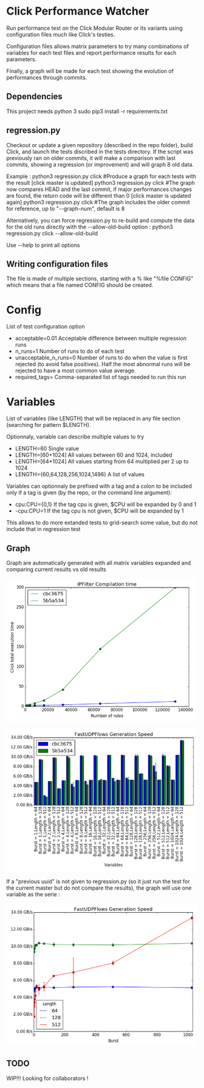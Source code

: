 Click Performance Watcher
=========================

Run performance test on the Click Modular Router or its variants using
configuration files much like Click's testies.

Configuration files allows matrix parameters to try many combinations of
variables for each test files and report performance results for each
parameters.

Finally, a graph will be made for each test showing the evolution of
performances through commits.

Dependencies
------------
This project needs python 3
sudo pip3 install -r requirements.txt


regression.py
-------------

Checkout or update a given repository (described in the repo folder), build Click, and launch the tests discribed in the tests directory. If the script was previously ran on older commits, it will make a comparison with last commits, showing a regression (or improvement) and will graph 8 old data.

Example :
	python3 regression.py click #Produce a graph for each tests with the result
    [click master is updated]
    python3 regression.py click #The graph now compares HEAD and the last commit, if major performances changes are found, the return code will be different than 0
    [click master is updated again]
    python3 regression.py click #The graph includes the older commit for reference, up to "--graph-num", default is 8

Alternatively, you can force regression.py to re-build and compute the data for the old runs directly with the --allow-old-build option :
    python3 regression.py click --allow-old-build

Use --help to print all options

Writing configuration files
---------------------------

The file is made of multiple sections, starting with a % like "%file CONFIG" which means that a file named CONFIG should be created.


# Config
List of test configuration option
 - acceptable=0.01         Acceptable difference between multiple regression runs
 - n\_runs=1               Number of runs to do of each test
 - unacceptable\_n\_runs=0 Number of runs to do when the value is first rejected (to avoid false positives). Half the most abnormal runs will be rejected to have a most common value average.
 - required\_tags=         Comma-separated list of tags needed to run this run

# Variables
List of variables (like LENGTH) that will be replaced in any file section (searching for pattern $LENGTH).

Optionnaly, variable can describe multiple values to try
 - LENGTH=60 Single value
 - LENGTH=[60+1024] All values between 60 and 1024, included
 - LENGTH=\[64\*1024\] All values starting from 64 multiplied per 2 up to 1024
 - LENGTH={60,64,128,256,1024,1496} A list of values

Variables can optionnaly be prefixed with a tag and a colon to be included only
if a tag is given (by the repo, or the command line argument):
 - cpu:CPU={0,1} If the tag cpu is given, $CPU will be expanded by 0 and 1
 - -cpu:CPU=1    If the tag cpu is not given, $CPU will be expanded by 1

This allows to do more extanded tests to grid-search some value, but do not include that in regression test

Graph
-----
Graph are automatically generated with all matrix variables expanded and comparing current results vs old results

![alt tag](doc/sample_graph2.png)

![alt tag](doc/sample_graph.png)

If a "previous uuid" is not given to regression.py (so it just run the test for the current master but do not compare the results), the graph will use one variable as the serie :

![alt tag](doc/sample_graph3.png)

TODO
----
WIP!!! Looking for collaborators !
